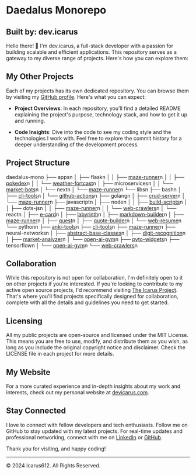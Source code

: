 
# Daedalus Monorepo
## Built by: dev.icarus

Hello there! 👋 I'm dev.icarus, a full-stack developer with a passion for building scalable and efficient applications. This repository serves as a gateway to my diverse range of projects. Here's how you can explore them:

## My Other Projects

Each of my projects has its own dedicated repository. You can browse them by visiting my [GitHub profile](https://github.com/icarus612). Here's what you can expect:

- **Project Overviews**: In each repository, you'll find a detailed README explaining the project's purpose, technology stack, and how to get it up and running.

- **Code Insights**: Dive into the code to see my coding style and the technologies I work with. Feel free to explore the commit history for a deeper understanding of the development process.

## Project Structure


daedalus-mono
├── appsn
│   ├── flaskn
│   │   ├── [maze-runner](/apps/flask/maze-runner)n
│   │   ├── [pokedex](/apps/flask/pokedex)n
│   │   └── [weather-fortcast](/apps/flask/weather-fortcast)n
│   ├── microservicesn
│   │   └── [market-bots](/apps/microservices/market-bots)n
│   └── nextn
│       └── [maze-runner](/apps/next/maze-runner)n
└── libsn
    ├── bashn
    │   ├── [cli-tools](/libs/bash/cli-tools)n
    │   └── [github-actions](/libs/bash/github-actions)n
    ├── golangn
    │   ├── [crud-server](/libs/golang/crud-server)n
    │   └── [maze-runner](/libs/golang/maze-runner)n
    ├── javascriptn
    │   ├── noden
    │   │   ├── [build-scripts](/libs/javascript/node/build-scripts)n
    │   │   ├── dots-jsn
    │   │   ├── [maze-runner](/libs/javascript/node/maze-runner)n
    │   │   └── [web-crawlers](/libs/javascript/node/web-crawlers)n
    │   └── reactn
    │       ├── [e-card](/libs/javascript/react/e-card)n
    │       ├── [labyrinth](/libs/javascript/react/labyrinth)n
    │       ├── [markdown-builder](/libs/javascript/react/markdown-builder)n
    │       ├── [maze-runner](/libs/javascript/react/maze-runner)n
    │       ├── [quest](/libs/javascript/react/quest)n
    │       ├── [quote-builder](/libs/javascript/react/quote-builder)n
    │       └── [web-resume](/libs/javascript/react/web-resume)n
    └── pythonn
        ├── [anki-tools](/libs/python/anki-tools)n
        ├── [cli-tools](/libs/python/cli-tools)n
        ├── [maze-runner](/libs/python/maze-runner)n
        ├── neural-networksn
        │   ├── [abstract-base-classes](/libs/python/neural-networks/abstract-base-classes)n
        │   ├── [digit-recognition](/libs/python/neural-networks/digit-recognition)n
        │   ├── [market-analyzer](/libs/python/neural-networks/market-analyzer)n
        │   └── [open-ai-gym](/libs/python/neural-networks/open-ai-gym)n
        ├── [pyto-widgets](/libs/python/pyto-widgets)n
        ├── tensorflown
        │   └── [open-ai-gym](/libs/python/tensorflow/open-ai-gym)n
        └── [web-crawlers](/libs/python/web-crawlers)n

## Collaboration

While this repository is not open for collaboration, I'm definitely open to it on other projects if you're interested. If you're looking to contribute to my active open source projects, I'd recommend visiting [The Icarus Project](https://github.com/the-icarus-project). That's where you'll find projects specifically designed for collaboration, complete with all the details and guidelines you need to get started.

## Licensing

All my public projects are open-source and licensed under the MIT License. This means you are free to use, modify, and distribute them as you wish, as long as you include the original copyright notice and disclaimer. Check the LICENSE file in each project for more details.

## My Website

For a more curated experience and in-depth insights about my work and interests, check out my personal website at [devicarus.com](https://devicarus.com).

## Stay Connected

I love to connect with fellow developers and tech enthusiasts. Follow me on GitHub to stay updated with my latest projects. For real-time updates and professional networking, connect with me on [LinkedIn](https://www.linkedin.com/in/ellis-hogan-99a646161) or [GitHub](https://github.com/icarus612).

Thank you for visiting, and happy coding!

---

© 2024 Icarus612. All Rights Reserved.

